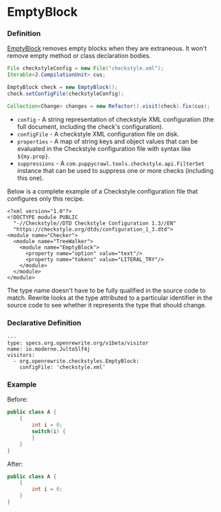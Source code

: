 # EmptyBlock

### Definition

[EmptyBlock](https://checkstyle.sourceforge.io/config_blocks.html#EmptyBlock) removes empty blocks when they are extraneous. It won't remove empty method or class declaration bodies.

```java
File checkstyleConfig = new File("checkstyle.xml");
Iterable<J.CompilationUnit> cus;

EmptyBlock check = new EmptyBlock();
check.setConfigFile(checkstyleConfig);

Collection<Change> changes = new Refactor().visit(check).fix(cus);
```

* `config` - A string representation of checkstyle XML configuration \(the full document, including the check's configuration\).
* `configFile` - A checkstyle XML configuration file on disk.
* `properties` - A map of string keys and object values that can be evaluated in the Checkstyle configuration file with syntax like `${my.prop}`.
* `suppressions` - A `com.puppycrawl.tools.checkstyle.api.FilterSet` instance that can be used to suppress one or more checks \(including this one\).

Below is a complete example of a Checkstyle configuration file that configures only this recipe.

```markup
<?xml version="1.0"?>
<!DOCTYPE module PUBLIC
  "-//Checkstyle//DTD Checkstyle Configuration 1.3//EN"
  "https://checkstyle.org/dtds/configuration_1_3.dtd">
<module name="Checker">
  <module name="TreeWalker">
    <module name="EmptyBlock">
      <property name="option" value="text"/>
      <property name="tokens" value="LITERAL_TRY"/>
    </module>
  </module>
</module> 
```

The type name doesn't have to be fully qualified in the source code to match. Rewrite looks at the type attributed to a particular identifier in the source code to see whether it represents the type that should change.

### Declarative Definition

```text
---
type: specs.org.openrewrite.org/v1beta/visitor
name: io.moderne.JultoSlf4j
visitors:
  - org.openrewrite.checkstyles.EmptyBlock:
    configFile: 'checkstyle.xml'
```

### Example

Before:

```java
public class A {
    {
        int i = 0;
        switch(i) {
        }
    }
}
```

After:

```java
public class A {
    {
        int i = 0;
    }
}
```


